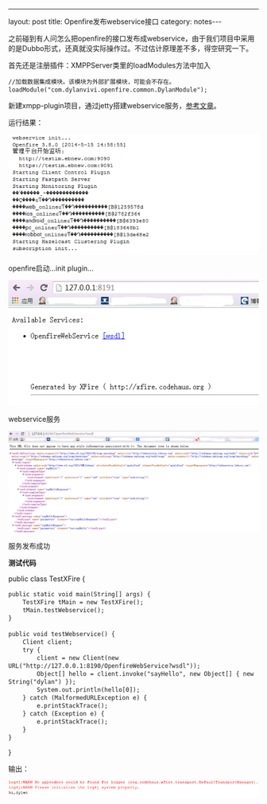 ---
layout: post
title: Openfire发布webservice接口
category: notes---

之前碰到有人问怎么把openfire的接口发布成webservice，由于我们项目中采用的是Dubbo形式，还真就没实际操作过。不过估计原理差不多，得空研究一下。

首先还是注册插件：XMPPServer类里的loadModules方法中加入

    //加载数据集成模块。该模块为外部扩展模块，可能会不存在。
    loadModule("com.dylanvivi.openfire.common.DylanModule");

新建xmpp-plugin项目，通过jetty搭建webservice服务，[参考文章](http://blog.csdn.net/robert8803/article/details/8137461)。

运行结果：

![image](/assets/post-images/2014-05-15-824aeea7-faff-4962-e9de-06644f28774a.png)

openfire启动...init plugin...

![image](/assets/post-images/2014-05-15-8a790299-942f-4635-a625-a7db9614d790.png)

webservice服务

![image](/assets/post-images/2014-05-15-35f15ed9-f2aa-442b-8fa1-0f432c4e97e3.png)

服务发布成功

**测试代码**

  public class TestXFire {
  
  	public static void main(String[] args) {
  		TestXFire tMain = new TestXFire();
  		tMain.testWebservice();
  	}
  
  	public void testWebservice() {
  		Client client;
  		try {
  			client = new Client(new URL("http://127.0.0.1:8190/OpenfireWebService?wsdl"));
  			Object[] hello = client.invoke("sayHello", new Object[] { new String("dylan") });
  			System.out.println(hello[0]);
  		} catch (MalformedURLException e) {
  			e.printStackTrace();
  		} catch (Exception e) {
  			e.printStackTrace();
  		}
  	}
  }
  
输出：

![image](/assets/post-images/2014-05-15-b26f189f-1069-4ef0-d599-60db23eadace.png)




